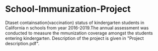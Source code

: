 # School-Immunization-Project
Dtaset containsation(vaccination) status of kindergarten students in California n schools from year 2016-2019.The annual assessment was conducted to measure the mmunization coverage amongst the students entering kindergarten. Description of the project is given in "Project description.pdf".
